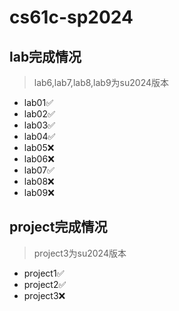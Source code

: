 # cs61c-sp2024
## lab完成情况
> lab6,lab7,lab8,lab9为su2024版本
- lab01✅
- lab02✅
- lab03✅
- lab04✅
- lab05❌
- lab06❌
- lab07✅
- lab08❌
- lab09❌
## project完成情况
> project3为su2024版本
- project1✅
- project2✅
- project3❌
